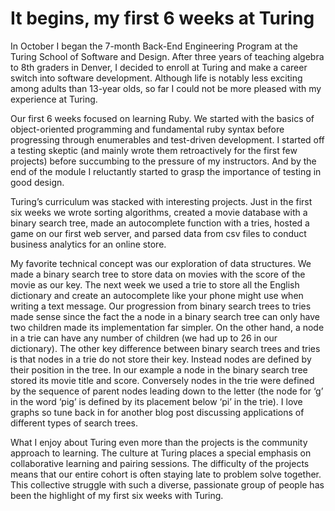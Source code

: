 # It begins, my first 6 weeks at Turing


In October I began the 7-month Back-End Engineering Program at the Turing School of 	Software and Design. After three years of teaching algebra to 8th graders in Denver, I decided to enroll at Turing and make a career switch into software development.  Although life is notably less exciting among adults than 13-year olds, so far I could not be more pleased with my experience at Turing.


Our first 6 weeks focused on learning Ruby. We started with the basics of object-oriented programming and fundamental ruby syntax before progressing through enumerables and test-driven development. I started off a testing skeptic (and mainly wrote them retroactively for the first few projects) before succumbing to the pressure of my instructors. And by the end of the module I reluctantly started to grasp the importance of testing in good design.


Turing’s curriculum was stacked with interesting projects. Just in the first six weeks we wrote sorting algorithms, created a movie database with a binary search tree, made an autocomplete function with a tries, hosted a game on our first web server, and parsed data from csv files to conduct business analytics for an online store.


My favorite technical concept was our exploration of data structures. We made a binary search tree to store data on movies with the score of the movie as our key. The next week we used a trie to store all the English dictionary and create an autocomplete like your phone might use when writing a text message. Our progression from binary search trees to tries made sense since the fact the a node in a binary search tree can only have two children made its implementation far simpler. On the other hand, a node in a trie can have any number of children (we had up to 26 in our dictionary). The other key difference between binary search trees and tries is that nodes in a trie do not store their key. Instead nodes are defined by their position in the tree. In our example a node in the binary search tree stored its movie title and score. Conversely nodes in the trie were defined by the sequence of parent nodes leading down to the letter (the node for ‘g’ in the word ‘pig’ is defined by its placement below ‘pi’ in the trie). I love graphs so tune back in for another blog post discussing applications of different types of search trees.


What I enjoy about Turing even more than the projects is the community approach to learning. The culture at Turing places a special emphasis on collaborative learning and pairing sessions. The difficulty of the projects means that our entire cohort is often staying late to problem solve together. This collective struggle with such a diverse, passionate group of people has been the highlight of my first six weeks with Turing.
